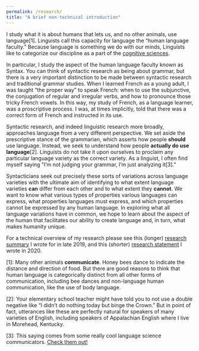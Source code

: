 ```yaml
---
permalink: /research/
title: "A brief non-technical introduction"
---
```


I study what it is about humans that lets us, and no other animals, use language[1]. Linguists call this capacity for language the “human language faculty.” Because language is something we do with our minds, Linguists like to categorize our discipline as a part of the [cognitive sciences](https://en.wikipedia.org/wiki/Cognitive_science). 

In particular, I study the aspect of the human language faculty known as Syntax. You can think of syntactic research as being about grammar, but there is a very important distinction to be made between syntactic research and traditional grammar studies. When I learned French as a young adult, I was taught “the proper way” to speak French: when to use the subjunctive, the conjugation of regular and irregular verbs, and how to pronounce those tricky French vowels. In this way, my study of French, as a language learner, was a proscriptive process. I was, at times implicitly, told that there was a correct form of French and instructed in its use.

Syntactic research, and indeed linguistic research more broadly, approaches language from a very different perspective. We set aside the prescriptive stance of the grammarian, which asserts how people **should** use language. Instead, we seek to understand how people **actually do use language**[2]. Linguists do not take it upon ourselves to proclaim any particular language variety as the correct variety. As a linguist, I often find myself saying "I’m not judging your grammar, I’m just analyzing it[3]."

Syntacticians seek out precisely these sorts of variations across language varieties with the ultimate aim of identifying to what extent language varieties **can** differ from each other and to what extent they **cannot**. We want to know what various types of properties various languages can express, what properties languages must express, and which properties cannot be expressed by any human language. In exploring what all language variations have in common, we hope to learn about the aspect of the human that facilitates our ability to create language and, in turn, what makes humanity unique.

For a technical overview of my research please see this (longer) [research summary](https://DrDavidPotter.github.io/files/Potter-ResearchSummary2019.pdf) I wrote for in late 2019, and this (shorter) [research statement](https://DrDavidPotter.github.io/files/Potter-ResearchStatement2020.pdf) I wrote in 2020.

[1]: Many other animals **communicate**. Honey bees dance to indicate the distance and direction of food. But there are good reasons to think that human language is categorically distinct from all other forms of communication, including bee dances and non-language human communication, like the use of body language.

[2]: Your elementary school teacher might have told you to not use a double negative like “I didn’t do nothing today but binge the Crown.” But in point of fact, utterances like these are perfectly natural for speakers of many varieties of English, including speakers of Appalachian English where I live in Morehead, Kentucky.

[3]: This saying comes from some really cool language science communicators. [Check them out!](https://lingthusiasm.com)





















